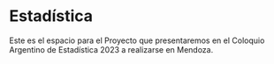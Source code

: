 Estadística
===========

Este es el espacio para el Proyecto que presentaremos en el 
Coloquio Argentino de Estadística 2023 a realizarse en Mendoza.

